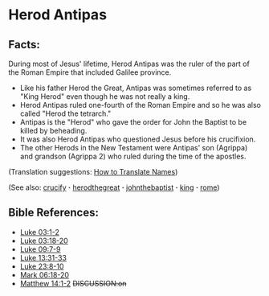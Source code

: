# Herod Antipas #

## Facts: ##

 During most of Jesus' lifetime, Herod Antipas was the ruler of the part of the Roman Empire that included Galilee province. 

* Like his father Herod the Great, Antipas was sometimes referred to as "King Herod" even though he was not really a king.
* Herod Antipas ruled one-fourth of the Roman Empire and so he was also called "Herod the tetrarch."
* Antipas is the "Herod" who gave the order for John the Baptist to be killed by beheading.
* It was also Herod Antipas who questioned Jesus before his crucifixion.
* The other Herods in the New Testament were Antipas' son (Agrippa) and grandson (Agrippa 2) who ruled during the time of the apostles. 

(Translation suggestions: [How to Translate Names](https://git.door43.org/Door43/en-ta-translate-vol1/src/master/content/translate_names.md))

(See also: [crucify](../kt/crucify.md) **·** [herodthegreat](../other/herodthegreat.md) **·** [johnthebaptist](../other/johnthebaptist.md) **·** [king](../other/king.md) **·** [rome](../other/rome.md))

## Bible References: ##

* [Luke 03:1-2](https://door43.org/en/bible/notes/luk/03/01)
* [Luke 03:18-20](https://door43.org/en/bible/notes/luk/03/18)
* [Luke 09:7-9](https://door43.org/en/bible/notes/luk/09/07)
* [Luke 13:31-33](https://door43.org/en/bible/notes/luk/13/31)
* [Luke 23:8-10](https://door43.org/en/bible/notes/luk/23/08)
* [Mark 06:18-20](https://door43.org/en/bible/notes/mrk/06/18)
* [Matthew 14:1-2](https://door43.org/en/bible/notes/mat/14/01)
~~DISCUSSION:on~~

